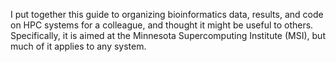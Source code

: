 I put together this guide to organizing bioinformatics data, results,
and code on HPC systems for a colleague, and thought it might be useful
to others. Specifically, it is aimed at the Minnesota Supercomputing
Institute (MSI), but much of it applies to any system.

